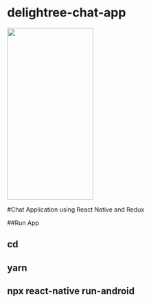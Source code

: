 # delightree-chat-app
<img src="src/Demo/demo.gif" width="200" height="400" />

#Chat Application using React Native and Redux

##Run App
## cd <Project>
## yarn
## npx react-native run-android

